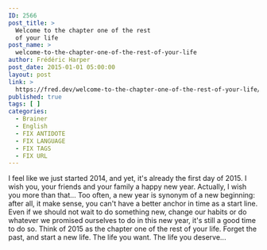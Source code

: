 ```yaml
---
ID: 2566
post_title: >
  Welcome to the chapter one of the rest
  of your life
post_name: >
  welcome-to-the-chapter-one-of-the-rest-of-your-life
author: Frédéric Harper
post_date: 2015-01-01 05:00:00
layout: post
link: >
  https://fred.dev/welcome-to-the-chapter-one-of-the-rest-of-your-life/
published: true
tags: [ ]
categories:
  - Brainer
  - English
  - FIX ANTIDOTE
  - FIX LANGUAGE
  - FIX TAGS
  - FIX URL
---
```

I feel like we just started 2014, and yet, it's already the first day of 2015. I wish you, your friends and your family a happy new year. Actually, I wish you more than that... Too often, a new year is synonym of a new beginning: after all, it make sense, you can't have a better anchor in time as a start line. Even if we should not wait to do something new, change our habits or do whatever we promised ourselves to do in this new year, it's still a good time to do so. Think of 2015 as the chapter one of the rest of your life. Forget the past, and start a new life. The life you want. The life you deserve...